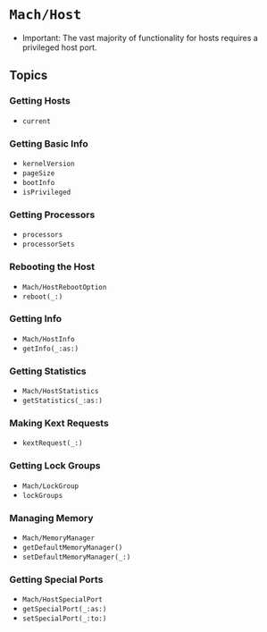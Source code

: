 # ``Mach/Host``

- Important: The vast majority of functionality for hosts requires a privileged host port.

## Topics

### Getting Hosts

- ``current``

### Getting Basic Info

- ``kernelVersion``
- ``pageSize``
- ``bootInfo``
- ``isPrivileged``

### Getting Processors

- ``processors``
- ``processorSets``

### Rebooting the Host

- ``Mach/HostRebootOption``
- ``reboot(_:)``

### Getting Info

- ``Mach/HostInfo``
- ``getInfo(_:as:)``

### Getting Statistics

- ``Mach/HostStatistics``
- ``getStatistics(_:as:)``

### Making Kext Requests

- ``kextRequest(_:)``

### Getting Lock Groups

- ``Mach/LockGroup``
- ``lockGroups``

### Managing Memory

- ``Mach/MemoryManager``
- ``getDefaultMemoryManager()``
- ``setDefaultMemoryManager(_:)``

### Getting Special Ports

- ``Mach/HostSpecialPort``
- ``getSpecialPort(_:as:)``
- ``setSpecialPort(_:to:)``